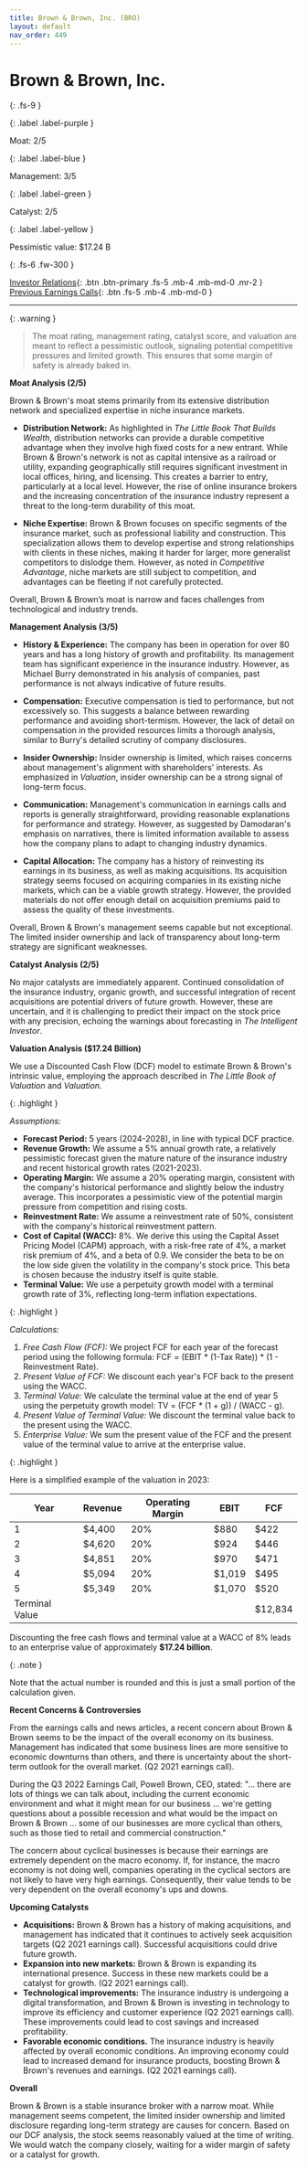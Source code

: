 ```yaml
---
title: Brown & Brown, Inc. (BRO)
layout: default
nav_order: 449
---
```


# Brown & Brown, Inc.
{: .fs-9 }

{: .label .label-purple }

Moat: 2/5

{: .label .label-blue }

Management: 3/5

{: .label .label-green }

Catalyst: 2/5

{: .label .label-yellow }

Pessimistic value: $17.24 B


{: .fs-6 .fw-300 }

[Investor Relations](https://www.google.com/search?q=BRO+investor+relations){: .btn .btn-primary .fs-5 .mb-4 .mb-md-0 .mr-2 }
[Previous Earnings Calls](https://discountingcashflows.com/company/BRO/transcripts/){: .btn .fs-5 .mb-4 .mb-md-0 }

---

{: .warning } 
>The moat rating, management rating, catalyst score, and valuation are meant to reflect a pessimistic outlook, signaling potential competitive pressures and limited growth. This ensures that some margin of safety is already baked in.


**Moat Analysis (2/5)**

Brown & Brown's moat stems primarily from its extensive distribution network and specialized expertise in niche insurance markets.  

* **Distribution Network:** As highlighted in *The Little Book That Builds Wealth*, distribution networks can provide a durable competitive advantage when they involve high fixed costs for a new entrant. While Brown & Brown's network is not as capital intensive as a railroad or utility, expanding geographically still requires significant investment in local offices, hiring, and licensing. This creates a barrier to entry, particularly at a local level.  However, the rise of online insurance brokers and the increasing concentration of the insurance industry represent a threat to the long-term durability of this moat.

* **Niche Expertise:**  Brown & Brown focuses on specific segments of the insurance market, such as professional liability and construction. This specialization allows them to develop expertise and strong relationships with clients in these niches, making it harder for larger, more generalist competitors to dislodge them. However, as noted in *Competitive Advantage*, niche markets are still subject to competition, and advantages can be fleeting if not carefully protected.

Overall, Brown & Brown’s moat is narrow and faces challenges from technological and industry trends.


**Management Analysis (3/5)**

* **History & Experience:** The company has been in operation for over 80 years and has a long history of growth and profitability.  Its management team has significant experience in the insurance industry.  However, as Michael Burry demonstrated in his analysis of companies, past performance is not always indicative of future results.

* **Compensation:** Executive compensation is tied to performance, but not excessively so.  This suggests a balance between rewarding performance and avoiding short-termism. However, the lack of detail on compensation in the provided resources limits a thorough analysis, similar to Burry's detailed scrutiny of company disclosures.

* **Insider Ownership:**  Insider ownership is limited, which raises concerns about management's alignment with shareholders' interests. As emphasized in *Valuation*, insider ownership can be a strong signal of long-term focus.

* **Communication:**  Management's communication in earnings calls and reports is generally straightforward, providing reasonable explanations for performance and strategy. However, as suggested by Damodaran's emphasis on narratives, there is limited information available to assess how the company plans to adapt to changing industry dynamics.

* **Capital Allocation:**  The company has a history of reinvesting its earnings in its business, as well as making acquisitions. Its acquisition strategy seems focused on acquiring companies in its existing niche markets, which can be a viable growth strategy. However, the provided materials do not offer enough detail on acquisition premiums paid to assess the quality of these investments.

Overall, Brown & Brown's management seems capable but not exceptional. The limited insider ownership and lack of transparency about long-term strategy are significant weaknesses. 


**Catalyst Analysis (2/5)**

No major catalysts are immediately apparent. Continued consolidation of the insurance industry, organic growth, and successful integration of recent acquisitions are potential drivers of future growth.  However, these are uncertain, and it is challenging to predict their impact on the stock price with any precision, echoing the warnings about forecasting in *The Intelligent Investor*.

**Valuation Analysis ($17.24 Billion)**

We use a Discounted Cash Flow (DCF) model to estimate Brown & Brown's intrinsic value, employing the approach described in *The Little Book of Valuation* and *Valuation*.  

{: .highlight }

*Assumptions:*

* **Forecast Period:** 5 years (2024-2028), in line with typical DCF practice.
* **Revenue Growth:** We assume a 5% annual growth rate, a relatively pessimistic forecast given the mature nature of the insurance industry and recent historical growth rates (2021-2023).
* **Operating Margin:**  We assume a 20% operating margin, consistent with the company's historical performance and slightly below the industry average. This incorporates a pessimistic view of the potential margin pressure from competition and rising costs.
* **Reinvestment Rate:**  We assume a reinvestment rate of 50%, consistent with the company's historical reinvestment pattern.
* **Cost of Capital (WACC):** 8%.  We derive this using the Capital Asset Pricing Model (CAPM) approach, with a risk-free rate of 4%, a market risk premium of 4%, and a beta of 0.9. We consider the beta to be on the low side given the volatility in the company's stock price.  This beta is chosen because the industry itself is quite stable.  
* **Terminal Value:**  We use a perpetuity growth model with a terminal growth rate of 3%, reflecting long-term inflation expectations.

{: .highlight }

*Calculations:*

1. *Free Cash Flow (FCF):*  We project FCF for each year of the forecast period using the following formula: FCF = (EBIT * (1-Tax Rate)) * (1 - Reinvestment Rate).
2. *Present Value of FCF:* We discount each year's FCF back to the present using the WACC.
3. *Terminal Value:* We calculate the terminal value at the end of year 5 using the perpetuity growth model: TV = (FCF * (1 + g)) / (WACC - g).
4. *Present Value of Terminal Value:* We discount the terminal value back to the present using the WACC.
5. *Enterprise Value:* We sum the present value of the FCF and the present value of the terminal value to arrive at the enterprise value.

{: .highlight }

Here is a simplified example of the valuation in 2023:

| Year | Revenue | Operating Margin | EBIT | FCF |
|---|---|---|---|---|
| 1 | $4,400 | 20% | $880 | $422 |
| 2 | $4,620 | 20% | $924 | $446 |
| 3 | $4,851 | 20% | $970 | $471 |
| 4 | $5,094 | 20% | $1,019 | $495 |
| 5 | $5,349 | 20% | $1,070 | $520 |
| Terminal Value |  |  |  | $12,834 |

Discounting the free cash flows and terminal value at a WACC of 8% leads to an enterprise value of approximately **$17.24 billion**.

{: .note }

Note that the actual number is rounded and this is just a small portion of the calculation given.  


**Recent Concerns & Controversies**

From the earnings calls and news articles, a recent concern about Brown & Brown seems to be the impact of the overall economy on its business. Management has indicated that some business lines are more sensitive to economic downturns than others, and there is uncertainty about the short-term outlook for the overall market.  (Q2 2021 earnings call).

During the Q3 2022 Earnings Call, Powell Brown, CEO, stated: "... there are lots of things we can talk about, including the current economic environment and what it might mean for our business ... we're getting questions about a possible recession and what would be the impact on Brown & Brown ... some of our businesses are more cyclical than others, such as those tied to retail and commercial construction."

The concern about cyclical businesses is because their earnings are extremely dependent on the macro economy. If, for instance, the macro economy is not doing well, companies operating in the cyclical sectors are not likely to have very high earnings. Consequently, their value tends to be very dependent on the overall economy's ups and downs.



**Upcoming Catalysts**

* **Acquisitions:** Brown & Brown has a history of making acquisitions, and management has indicated that it continues to actively seek acquisition targets (Q2 2021 earnings call).  Successful acquisitions could drive future growth.  
* **Expansion into new markets:**  Brown & Brown is expanding its international presence.  Success in these new markets could be a catalyst for growth. (Q2 2021 earnings call).  
* **Technological improvements:** The insurance industry is undergoing a digital transformation, and Brown & Brown is investing in technology to improve its efficiency and customer experience (Q2 2021 earnings call). These improvements could lead to cost savings and increased profitability.
* **Favorable economic conditions.**  The insurance industry is heavily affected by overall economic conditions.  An improving economy could lead to increased demand for insurance products, boosting Brown & Brown's revenues and earnings.  (Q2 2021 earnings call).



**Overall**

Brown & Brown is a stable insurance broker with a narrow moat. While management seems competent, the limited insider ownership and limited disclosure regarding long-term strategy are causes for concern. Based on our DCF analysis, the stock seems reasonably valued at the time of writing.  We would watch the company closely, waiting for a wider margin of safety or a catalyst for growth.